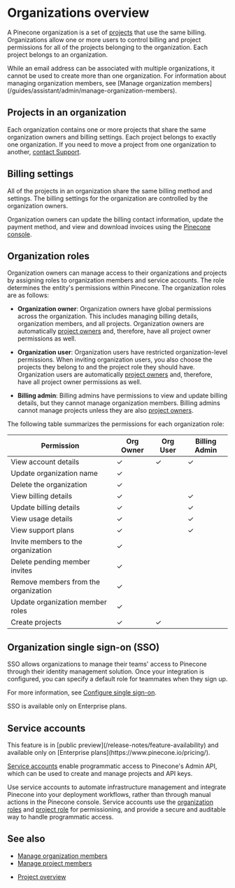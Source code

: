 # Organizations overview

A Pinecone organization is a set of [projects](/guides/assistant/admin/projects-overview) that use the same billing. Organizations allow one or more users to control billing and project permissions for all of the projects belonging to the organization. Each project belongs to an organization.

<Note>
  While an email address can be associated with multiple organizations, it cannot be used to create more than one organization. For information about managing organization members, see [Manage organization members](/guides/assistant/admin/manage-organization-members).
</Note>

## Projects in an organization

Each organization contains one or more projects that share the same organization owners and billing settings. Each project belongs to exactly one organization. If you need to move a project from one organization to another, [contact Support](https://app.pinecone.io/organizations/-/settings/support/ticket).

## Billing settings

All of the projects in an organization share the same billing method and settings. The billing settings for the organization are controlled by the organization owners.

Organization owners can update the billing contact information, update the payment method, and view and download invoices using the [Pinecone console](https://app.pinecone.io/organizations/-/settings/billing).

## Organization roles

Organization owners can manage access to their organizations and projects by assigning roles to organization members and service accounts. The role determines the entity's permissions within Pinecone. The organization roles are as follows:

* **Organization owner**: Organization owners have global permissions across the organization. This includes managing billing details, organization members, and all projects. Organization owners are automatically [project owners](/guides/assistant/admin/projects-overview#project-roles) and, therefore, have all project owner permissions as well.

* **Organization user**: Organization users have restricted organization-level permissions. When inviting organization users, you also choose the projects they belong to and the project role they should have. Organization users are automatically [project owners](/guides/assistant/admin/projects-overview#project-roles) and, therefore, have all project owner permissions as well.

* **Billing admin**: Billing admins have permissions to view and update billing details, but they cannot manage organization members. Billing admins cannot manage projects unless they are also [project owners](/guides/assistant/admin/projects-overview#project-roles).

The following table summarizes the permissions for each organization role:

| Permission                           | Org Owner | Org User | Billing Admin |
| ------------------------------------ | --------- | -------- | ------------- |
| View account details                 | ✓         | ✓        | ✓             |
| Update organization name             | ✓         |          |               |
| Delete the organization              | ✓         |          |               |
| View billing details                 | ✓         |          | ✓             |
| Update billing details               | ✓         |          | ✓             |
| View usage details                   | ✓         |          | ✓             |
| View support plans                   | ✓         |          | ✓             |
| Invite members to the organization   | ✓         |          |               |
| Delete pending member invites        | ✓         |          |               |
| Remove members from the organization | ✓         |          |               |
| Update organization member roles     | ✓         |          |               |
| Create projects                      | ✓         | ✓        |               |

## Organization single sign-on (SSO)

SSO allows organizations to manage their teams' access to Pinecone through their identity management solution. Once your integration is configured, you can specify a default role for teammates when they sign up.

For more information, see [Configure single sign-on](/guides/assistant/admin/configure-sso-with-okta).

<Note>SSO is available only on Enterprise plans.</Note>

## Service accounts

<Note>
  This feature is in [public preview](/release-notes/feature-availability) and available only on [Enterprise plans](https://www.pinecone.io/pricing/).
</Note>

[Service accounts](/guides/assistant/admin/manage-organization-service-accounts) enable programmatic access to Pinecone's Admin API, which can be used to create and manage projects and API keys.

Use service accounts to automate infrastructure management and integrate Pinecone into your deployment workflows, rather than through manual actions in the Pinecone console. Service accounts use the [organization roles](/guides/assistant/admin/organizations-overview#organization-roles) and [project role](/guides/assistant/admin/projects-overview#project-roles) for permissioning, and provide a secure and auditable way to handle programmatic access.

## See also

* [Manage organization members](/guides/assistant/admin/manage-organization-members)
* [Manage project members](/guides/assistant/admin/manage-project-members)

- [Project overview](/guides/assistant/admin/projects-overview)

